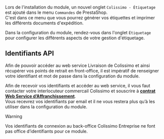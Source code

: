 Lors de l'installation du module, un nouvel onglet `Colissimo - Étiquetage` est ajouté dans le menu `Commandes` de
PrestaShop.  
C'est dans ce menu que vous pourrez générer vos étiquettes et imprimer les différents documents d'expédition.

Dans la configuration du module, rendez-vous dans l'onglet `Étiquetage` pour configurer les différents aspects de votre
gestion d'étiquetage.

## Identifiants API

Afin de pouvoir accéder au web service Livraison de Colissimo et ainsi récupérer vos points de retrait en
front-office, il est impératif de renseigner votre identifiant et mot de passe dans la configuration du module.

Afin de recevoir vos identifiants et accéder au web service, il vous faut contacter votre interlocuteur commercail
Colissimo et souscrire à [**contrat Web Service d’Affranchissement**](https://www.colissimo.entreprise.laposte.fr/fr/system/files/imagescontent/docs/spec_ws_affranchissement.pdf).  
Vous recevrez vos identifiants par email et il ne vous restera plus qu’à les utiliser dans la configuration du module.

> [!WARNING]
> Vos identifiants de connexion au back-office Colissimo Entreprise ne font pas office d’identifiants pour ce
module.
